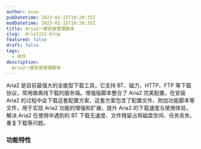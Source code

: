 ```yaml
---
author: xxxu
pubDatetime: 2023-01-15T10:20:35Z
modDatetime: 2023-01-15T10:20:35Z
title: Aria2一键安装管理脚本
slug:  Aria1112-blog
featured: false
draft: false
tags:
  - 软件
description:
  Aria2一键安装管理脚本
---
```

Aria2 是目前最强大的全能型下载工具，它支持 BT、磁力、HTTP、FTP 等下载协议，常用做离线下载的服务端。增强版脚本整合了 Aria2 完美配置，在安装 Aria2 的过程中会下载这套配置方案，这套方案包含了配置文件、附加功能脚本等文件，用于实现 Aria2 功能的增强和扩展，提升 Aria2 的下载速度与使用体验，解决 Aria2 在使用中遇到的 BT 下载无速度、文件残留占用磁盘空间、任务丢失、重复下载等问题。

### 功能特性
